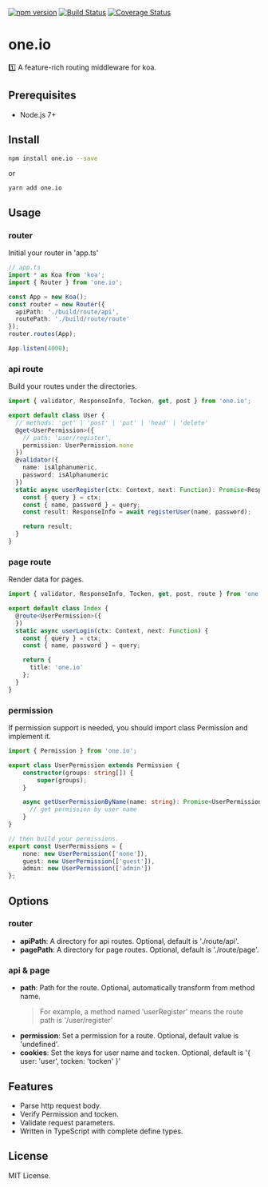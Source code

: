 [![npm version](https://badge.fury.io/js/one.io.svg)](https://www.npmjs.com/package/one.io)
[![Build Status](https://travis-ci.org/ephoton/one.io.svg?branch=master)](https://travis-ci.org/ephoton/one.io)
[![Coverage Status](https://coveralls.io/repos/github/ephoton/one.io/badge.svg?branch=master)](https://coveralls.io/github/ephoton/one.io?branch=master)

# one.io
1️⃣ A feature-rich routing middleware for koa.

## Prerequisites
- Node.js 7+

## Install
```bash
npm install one.io --save
```
or 
```
yarn add one.io
```

## Usage
### router
Initial your router in 'app.ts'

```typescript
// app.ts
import * as Koa from 'koa';
import { Router } from 'one.io';

const App = new Koa();
const router = new Router({
  apiPath: './build/route/api',
  routePath: './build/route/route'
});
router.routes(App);

App.listen(4000);
```

### api route
Build your routes under the directories.

```typescript
import { validator, ResponseInfo, Tocken, get, post } from 'one.io';

export default class User {
  // methods: 'get' | 'post' | 'put' | 'head' | 'delete'
  @get<UserPermission>({
    // path: 'user/register',
    permission: UserPermission.none
  })
  @validator({
    name: isAlphanumeric,
    password: isAlphanumeric
  })
  static async userRegister(ctx: Context, next: Function): Promise<ResponseInfo> {
    const { query } = ctx;
    const { name, password } = query;
    const result: ResponseInfo = await registerUser(name, password);

    return result;
  }
}
```

### page route
Render data for pages.

```typescript
import { validator, ResponseInfo, Tocken, get, post, route } from 'one.io';

export default class Index {
  @route<UserPermission>({
  })
  static async userLogin(ctx: Context, next: Function) {
    const { query } = ctx;
    const { name, password } = query;

    return {
      title: 'one.io'
    };
  }
}
```

### permission
If permission support is needed, you should import class Permission and implement it.

```typescript
import { Permission } from 'one.io';

export class UserPermission extends Permission {
    constructor(groups: string[]) {
        super(groups);
    }

    async getUserPermissionByName(name: string): Promise<UserPermission> {
      // get permission by user name
    }
}

// then build your permissions.
export const UserPermissions = {
    none: new UserPermission(['none']),
    guest: new UserPermission(['guest']),
    admin: new UserPermission(['admin'])
};
```

## Options
### router
* **apiPath**: A directory for api routes. Optional, default is './route/api'.
* **pagePath**: A directory for page routes. Optional, default is './route/page'.

### api & page
* **path**: Path for the route. Optional, automatically transform from method name.
  > For example, a method named 'userRegister' means the route path is '/user/register'
* **permission**: Set a permission for a route. Optional, default value is 'undefined'.
* **cookies**: Set the keys for user name and tocken. Optional, default is '{
  user: 'user',
  tocken: 'tocken'
}'

## Features
- Parse http request body.
- Verify Permission and tocken.
- Validate request parameters.
- Written in TypeScript with complete define types.

## License
MIT License.
